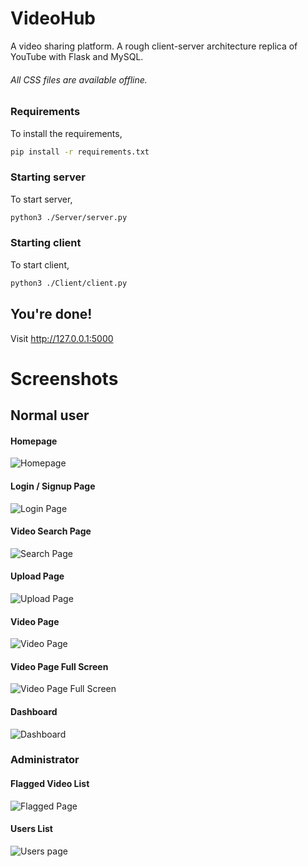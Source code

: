 # VideoHub
A video sharing platform.
A rough client-server architecture replica of YouTube with Flask and MySQL.

###### All CSS files are available offline.

### Requirements

To install the requirements,
```bash
pip install -r requirements.txt
```

### Starting server

To start server,
```bash
python3 ./Server/server.py
```

### Starting client

To start client,
```bash
python3 ./Client/client.py
```


## You're done!

Visit http://127.0.0.1:5000

# Screenshots

## Normal user

#### Homepage
![Homepage](./images/homepage.png "Homepage")

#### Login / Signup Page
![Login Page](./images/login.png "Login Page")

#### Video Search Page
![Search Page](./images/search.png "Search Page")

#### Upload Page
![Upload Page](./images/upload.png "Upload Page")

#### Video Page
![Video Page](./images/video.jpg "Video Page")

#### Video Page Full Screen
![Video Page Full Screen](./images/video_full.jpg "Video Page Full Screen")

#### Dashboard
![Dashboard](./images/user_dash.png "Dashboard")

### Administrator

#### Flagged Video List
![Flagged Page](./images/flagged.png "Flagged Video List")

#### Users List
![Users page](./images/user_list.png "Login Page")
